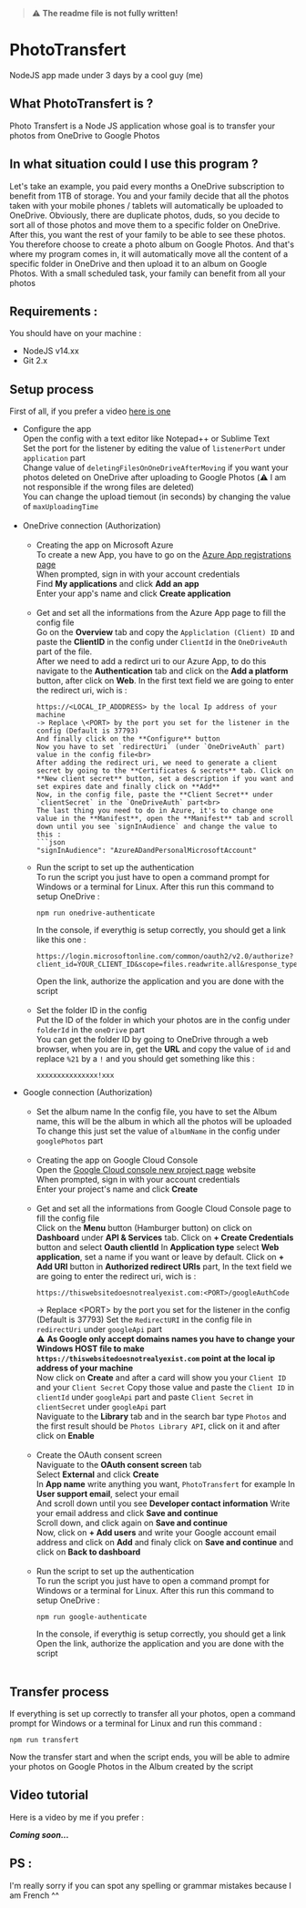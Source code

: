 > :warning: **The readme file is not fully written!**

# PhotoTransfert
NodeJS app made under 3 days by a cool guy (me) 

What PhotoTransfert is ?
-------------------
Photo Transfert is a Node JS application whose goal is to transfer your photos from OneDrive to Google Photos

In what situation could I use this program ?
-------------------
Let's take an example, you paid every months a OneDrive subscription to benefit from 1TB of storage. You and your family decide that all the photos taken with your mobile phones / tablets will automatically be uploaded to OneDrive. Obviously, there are duplicate photos, duds, so you decide to sort all of those photos and move them to a specific folder on OneDrive. After this, you want the rest of your family to be able to see these photos. You therefore choose to create a photo album on Google Photos. And that's where my program comes in, it will automatically move all the content of a specific folder in OneDrive and then upload it to an album on Google Photos. With a small scheduled task, your family can benefit from all your photos

Requirements :
------------------
You should have on your machine :
* NodeJS v14.xx
* Git 2.x

Setup process
------------------

First of all, if you prefer a video [here is one](#video-tutorial)

* Configure the app<br>
      Open the config with a text editor like Notepad++ or Sublime Text<br>
      Set the port for the listener by editing the value of `listenerPort` under `application` part<br>
      Change value of `deletingFilesOnOneDriveAfterMoving` if you want your photos deleted on OneDrive after uploading to Google Photos (:warning: I am not responsible if the wrong files are deleted)<br>
      You can change the upload tiemout (in seconds) by changing the value of `maxUploadingTime`<br><br>
* OneDrive connection (Authorization)<br><br>
  * Creating the app on Microsoft Azure<br>
      To create a new App, you have to go on the [Azure App registrations page](https://portal.azure.com/#blade/Microsoft_AAD_RegisteredApps/ApplicationsListBlade)<br>
      When prompted, sign in with your account credentials<br>
      Find **My applications** and click **Add an app**<br>
      Enter your app's name and click **Create application**<br><br>
  * Get and set all the informations from the Azure App page to fill the config file<br>
      Go on the **Overview** tab and copy the `Appliclation (Client) ID` and paste the **ClientID** in the config under `ClientId` in the `OneDriveAuth` part of the file.<br>
      After we need to add a redirct uri to our Azure App, to do this navigate to the **Authentication** tab and click on the **Add a platform** button, after click on **Web**. In the first text field we are going to enter the redirect uri, wich is : 
      ```
      https://<LOCAL_IP_ADDDRESS> by the local Ip address of your machine
      -> Replace \<PORT> by the port you set for the listener in the config (Default is 37793)
      And finally click on the **Configure** button
      Now you have to set `redirectUri` (under `OneDriveAuth` part) value in the config file<br>
      After adding the redirect uri, we need to generate a client secret by going to the **Certificates & secrets** tab. Click on **New client secret** button, set a description if you want and set expires date and finally click on **Add**
      Now, in the config file, paste the **Client Secret** under `clientSecret` in the `OneDriveAuth` part<br>
      The last thing you need to do in Azure, it's to change one value in the **Manifest**, open the **Manifest** tab and scroll down until you see `signInAudience` and change the value to this :
      ```json
      "signInAudience": "AzureADandPersonalMicrosoftAccount"
      ```
  * Run the script to set up the authentication<br>
      To run the script you just have to open a command prompt for Windows or a terminal for Linux. After this run this command to setup OneDrive :
      ```
      npm run onedrive-authenticate
      ```
      In the console, if everythig is setup correctly, you should get a link like this one :
      ```
      https://login.microsoftonline.com/common/oauth2/v2.0/authorize?client_id=YOUR_CLIENT_ID&scope=files.readwrite.all&response_type=code&redirect_uri=https://localhost:37793/oneDriveAuthCode
      ```
      Open the link, authorize the application and you are done with the script<br><br>
  * Set the folder ID in the config<br>
      Put the ID of the folder in which your photos are in the config under `folderId` in the `oneDrive` part<br>
      You can get the folder ID by going to OneDrive through a web browser, when you are in, get the **URL** and copy the value of `id` and replace `%21` by a `!` and you should get something like this :
      ```
      xxxxxxxxxxxxxxx!xxx
      ```
* Google connection (Authorization)<br><br>
  * Set the album name
    In the config file, you have to set the Album name, this will be the album in which all the photos will be uploaded
    To change this just set the value of `albumName` in the config under `googlePhotos` part<br><br>
  * Creating the app on Google Cloud Console<br>
    Open the [Google Cloud console new project page](https://console.cloud.google.com/projectcreate) website<br>
    When prompted, sign in with your account credentials<br>
    Enter your project's name and click **Create**<br><br>
  * Get and set all the informations from Google Cloud Console page to fill the config file<br>
    Click on the **Menu** button (Hamburger button) on click on **Dashboard** under **API & Services** tab. Click on **+ Create Credentials** button and select **Oauth clientId**
    In **Application type** select **Web application**, set a name if you want or leave by default. Click on **+ Add URI** button in **Authorized redirect URIs** part, In the text field we are going to enter the redirect uri, wich is :
    ```
    https://thiswebsitedoesnotrealyexist.com:<PORT>/googleAuthCode
    ```
    -> Replace \<PORT> by the port you set for the listener in the config (Default is 37793)
    Set the `RedirectURI` in the config file in `redirectUri` under `googleApi` part<br>
    :warning: **As Google only accept domains names you have to change your Windows HOST file to make `https://thiswebsitedoesnotrealyexist.com` point at the local ip address of your machine**<br>
    Now click on **Create** and after a card will show you your `Client ID` and your `Client Secret`
    Copy those value and paste the `Client ID` in `clientId` under `googleApi` part and paste `Client Secret` in `clientSecret` under `googleApi` part<br>
    Naviguate to the **Library** tab and in the search bar type `Photos` and the first result should be `Photos Library API`, click on it and after click on **Enable**<br><br>
  * Create the OAuth consent screen<br>
    Naviguate to the **OAuth consent screen** tab<br>
    Select **External** and click **Create**<br>
    In **App name** write anything you want, `PhotoTransfert` for example
    In **User support email**, select your email<br>
    And scroll down until you see **Developer contact information**
    Write your email address and click **Save and continue**<br>
    Scroll down, and click again on **Save and continue**<br>
    Now, click on **+ Add users** and write your Google account email address and click on **Add** and finaly click on **Save and continue** and click on **Back to dashboard**<br><br>
  * Run the script to set up the authentication<br>
    To run the script you just have to open a command prompt for Windows or a terminal for Linux. After this run this command to setup OneDrive :
    ```
    npm run google-authenticate
    ```
    In the console, if everythig is setup correctly, you should get a link
    Open the link, authorize the application and you are done with the script<br><br>

Transfer process
------------------
If everything is set up correctly to transfer all your photos, open a command prompt for Windows or a terminal for Linux and run this command :
```
npm run transfert
```
Now the transfer start and when the script ends, you will be able to admire your photos on Google Photos in the Album created by the script

Video tutorial
------------------
Here is a video by me if you prefer :

***Coming soon...***

PS :
------------------
I'm really sorry if you can spot any spelling or grammar mistakes because I am French ^^